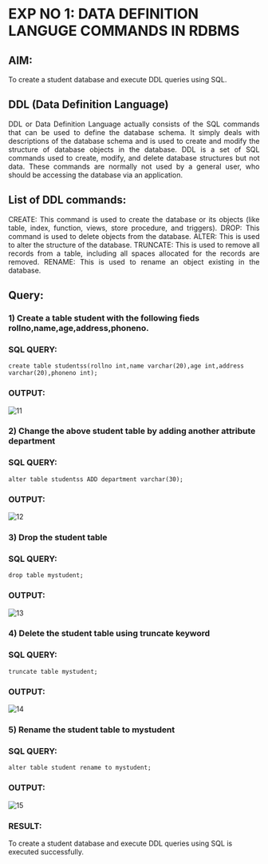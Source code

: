 # EXP NO 1: DATA DEFINITION LANGUGE COMMANDS IN RDBMS

## AIM:
To create a student database and execute DDL queries using SQL.


## DDL (Data Definition Language)
<div align="justify">
DDL or Data Definition Language actually consists of the SQL commands that can be used to define the database schema. It simply deals with descriptions of the database schema and is used to create and modify the structure of database objects in the database. DDL is a set of SQL commands used to create, modify, and delete database structures but not data. These commands are normally not used by a general user, who should be accessing the database via an application.
</div>
 
## List of DDL commands: 
<div align="justify">
CREATE: This command is used to create the database or its objects (like table, index, function, views, store procedure, and triggers).
DROP: This command is used to delete objects from the database.
ALTER: This is used to alter the structure of the database.
TRUNCATE: This is used to remove all records from a table, including all spaces allocated for the records are removed.
RENAME: This is used to rename an object existing in the database.
</div>

## Query:
### 1) Create a table student with the following fieds rollno,name,age,address,phoneno.

### SQL QUERY:  
```
create table studentss(rollno int,name varchar(20),age int,address varchar(20),phoneno int);
```
### OUTPUT:
![11](https://github.com/varshxnx/G2_DBMS/assets/122253525/8d13abff-7822-48db-8ac9-fc47d2aaf346)


### 2) Change the above student table by adding another attribute department

### SQL QUERY: 
```
alter table studentss ADD department varchar(30);
```
### OUTPUT:
![12](https://github.com/varshxnx/G2_DBMS/assets/122253525/82a4ba24-0307-4c42-b833-9a1c35853453)



### 3) Drop the student table
 
### SQL QUERY: 
```
drop table mystudent;

```
### OUTPUT:
![13](https://github.com/varshxnx/G2_DBMS/assets/122253525/f1973af5-a3aa-4ff1-937a-c82782b03704)



### 4) Delete the student table using truncate keyword
### SQL QUERY: 
```
truncate table mystudent;

```
### OUTPUT:
![14](https://github.com/varshxnx/G2_DBMS/assets/122253525/53ece79a-e8e1-4b01-8180-ed627069ddb3)


### 5) Rename the student table to mystudent
### SQL QUERY: 
```
alter table student rename to mystudent;

```
### OUTPUT:
![15](https://github.com/varshxnx/G2_DBMS/assets/122253525/ff08cde9-1bdc-4450-bb63-9029a22088f3)


### RESULT:
To create a student database and execute DDL queries using SQL is executed successfully.
